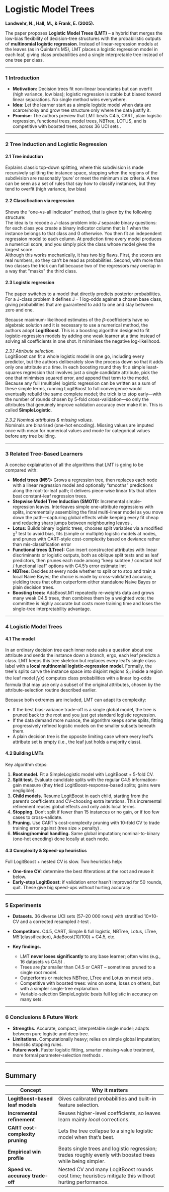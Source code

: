 # Logistic Model Trees
**Landwehr, N., Hall, M., & Frank, E. (2005).**

The paper proposes **Logistic Model Trees (LMT)** – a hybrid that merges the low-bias flexibility of decision-tree structures with the probabilistic outputs of **multinomial logistic regression**.  Instead of linear-regression models at the leaves (as in Quinlan's M5), LMT places a logistic regression model in each leaf, giving class probabilities and a single interpretable tree instead of one tree per class.

---

### 1  Introduction

* **Motivation:**  Decision trees fit non-linear boundaries but can overfit (high variance, low bias); logistic regression is stable but biased toward linear separations. No single method wins everywhere.
* **Idea:**  Let the learner start as a simple logistic model when data are scarce/noisy and grow tree structure only where the data justify it.
* **Promise:**  The authors preview that LMT beats C4.5, CART, plain logistic regression, functional trees, model trees, NBTree, LOTUS, and is competitive with boosted trees, across 36 UCI sets .

---

### 2  Tree Induction and Logistic Regression

#### 2.1 Tree induction

Explains classic top-down splitting, where this subdivision is made recursively splitting the instance space, stopping when the regions of the subdivision are reasonably ‘pure’ or meet the minimum size criteria. A tree can be seen as a set of rules that say how to classify instances, but they tend to overfit (high variance, low bias)

#### 2.2 Classification via regression

Shows the “one-vs-all indicator” method, that is given by the following structure:  
The idea is to recode a *J*-class problem into *J* separate binary questions: for each class you create a binary indicator column that is 1 when the instance belongs to that class and 0 otherwise.  You then fit an independent regression model to each column.  At prediction time every model produces a numerical score, and you simply pick the class whose model gives the largest score.  
Although this works mechanically, it has two big flaws.  First, the scores are real numbers, so they can’t be read as probabilities. Second, with more than two classes the trick can fail because two of the regressors may overlap in a way that "masks" the third class.


#### 2.3 Logistic regression

The paper switches to a model that directly predicts posterior probabilities.  For a J-class problem it defines J – 1 log-odds against a chosen base class, giving probabilities that are guaranteed to add to one and stay between zero and one.

Because maximum-likelihood estimates of the $β$-coefficients have no algebraic solution and it is necessary to use a numerical method, the authors adopt **LogitBoost**. This  is a boosting algorithm designed to fit logistic-regression models by adding one weak learner at a time instead of solving all coefficients in one shot. It minimises the negative log-likelihood.


*2.3.1 Attribute selection.*  
LogitBoost can fit a whole logistic model in one go, including every predictor, but the authors deliberately slow the process down so that it adds only one attribute at a time. In each boosting round they fit a simple least-squares regression that involves just a single candidate attribute, pick the one that minimises squared error, and append that term to the model. Because any full (multiple) logistic regression can be written as a sum of these simple terms, running LogitBoost to full convergence would eventually rebuild the same complete model; the trick is to stop early—with the number of rounds chosen by 5-fold cross-validation—so only the attributes that genuinely improve validation accuracy ever make it in. This is called **SimpleLogistic**.

*2.3.2 Nominal attributes & missing values.*  
Nominals are binarised (one-hot encoding). Missing values are imputed once with mean for numerical values and mode for categorical values before any tree building.

---

### 3  Related Tree-Based Learners

A concise explaination of all the algorithms that LMT is going to be compared with:

* **Model trees (M5'):** Grows a regression tree, then replaces each node with a linear regression model and optionally “smooths” predictions along the root-to-leaf path; it delivers piece-wise linear fits that often beat constant-leaf regression trees.
* **Stepwise Model Tree Induction (SMOTI):** Incremental simple-regression leaves. Interleaves simple one-attribute regressions with splits, incrementally assembling the final multi-linear model as you move down the path—capturing global effects while keeping every fit cheap and reducing sharp jumps between neighbouring leaves .
* **Lotus:** Builds binary logistic trees, chooses split variables via a modified χ² test to avoid bias, fits (simple or multiple) logistic models at nodes, and prunes with CART-style cost-complexity based on deviance rather than mis-classification error
* **Functional trees (LTree):** Can insert constructed attributes with linear discriminants or logistic outputs, both as oblique split tests and as leaf predictors, then prunes each node among “keep subtree / constant leaf / functional leaf” options with C4.5’s error estimate lmt
* **NBTree:** Decides at every node whether to split or to stop and train a local Naive Bayes; the choice is made by cross-validated accuracy, yielding trees that often outperform either standalone Naive Bayes or plain decision trees.
* **Boosting trees:** AdaBoost.M1 repeatedly re-weights data and grows many weak C4.5 trees, then combines them by a weighted vote; the committee is highly accurate but costs more training time and loses the single-tree interpretability advantage.

---

### 4  Logistic Model Trees

#### 4.1 The model

In an ordinary decision tree each inner node asks a question about one attribute and sends the instance down a branch, ergo, each leaf predicts a class. LMT keeps this tree skeleton but replaces every leaf’s single class label with a **local multinomial logistic-regression model**. Formally, the tree's splits carve the instance space into disjoint regions $S_t$; inside a region the leaf model $f_t(x)$ computes class probabilities with a linear log-odds formula that may use only a subset of the original attributes, chosen by the attribute-selection routine described earlier.

Because both extremes are included, LMT can adapt its complexity:

* If the best bias-variance trade-off is a single global model, the tree is pruned back to the root and you just get standard logistic regression.
* If the data demand more nuance, the algorithm keeps some splits, fitting progressively refined logistic models on the smaller subsets beneath them.
* A plain decision tree is the opposite limiting case where every leaf’s attribute set is empty (i.e., the leaf just holds a majority class).


#### 4.2 Building LMTs

Key algorithm steps:

1. **Root model.**  Fit a SimpleLogistic model with LogitBoost + 5-fold CV.
2. **Split test.**  Evaluate candidate splits with the regular C4.5 information-gain measure (they tried LogitBoost-response-based splits; gains were negligible).
3. **Child models.**  Resume LogitBoost in each child, starting from the parent’s coefficients and CV-choosing extra iterations. This incremental refinement reuses global effects and only adds local terms.
4. **Stopping.**  Don’t split if fewer than 15 instances or no gain, or if too few cases to cross-validate.
5. **Pruning.**  Use CART's cost-complexity pruning with 10-fold CV to trade training error against (tree size × penalty) .
6. **Missing/nominal handling.**  Same global imputation; nominal-to-binary (one-hot encoding) done locally at each node.

#### 4.3 Complexity & Speed-up heuristics

Full LogitBoost + nested CV is slow.  Two heuristics help:

* **One-time CV:** determine the best #iterations at the root and reuse it below.
* **Early-stop LogitBoost:** if validation error hasn’t improved for 50 rounds, quit.
  These give big speed-ups without hurting accuracy .

---

### 5  Experiments

* **Datasets.**  36 diverse UCI sets (57–20 000 rows) with stratified 10×10-CV and a corrected resampled $t$-test .
* **Competitors.**  C4.5, CART, Simple & full logistic, NBTree, Lotus, LTree, M5’(classification), AdaBoost(10/100) + C4.5, etc.
* **Key findings.**

  * LMT **never loses significantly** to any base learner; often wins (e.g., 16 datasets vs C4.5) .
  * Trees are *far* smaller than C4.5 or CART – sometimes pruned to a single root model.
  * Outperforms or matches NBTree, LTree and Lotus on most sets .
  * Competitive with boosted trees: wins on some, loses on others, but with a simpler single-tree explanation.
  * Variable-selection SimpleLogistic beats full logistic in accuracy on many sets.

---

### 6  Conclusions & Future Work

* **Strengths.**  Accurate, compact, interpretable single model; adapts between pure logistic and deep tree.
* **Limitations.**  Computationally heavy; relies on simple global imputation; heuristic stopping rules.
* **Future work.**  Faster logistic fitting, smarter missing-value treatment, more formal parameter-selection methods .

---

## Summary

| Concept                          | Why it matters                                                                                            |
| -------------------------------- | --------------------------------------------------------------------------------------------------------- |
| **LogitBoost-based leaf models** | Gives calibrated probabilities and built-in feature selection.                                            |
| **Incremental refinement**       | Reuses higher-level coefficients, so leaves learn mainly *local* corrections.                             |
| **CART cost-complexity pruning** | Lets the tree collapse to a single logistic model when that’s best.                                       |
| **Empirical win profile**        | Beats single trees and logistic regression; trades roughly evenly with boosted trees while being simpler. |
| **Speed vs. accuracy trade-off** | Nested CV and many LogitBoost rounds cost time; heuristics mitigate this without hurting performance.     |